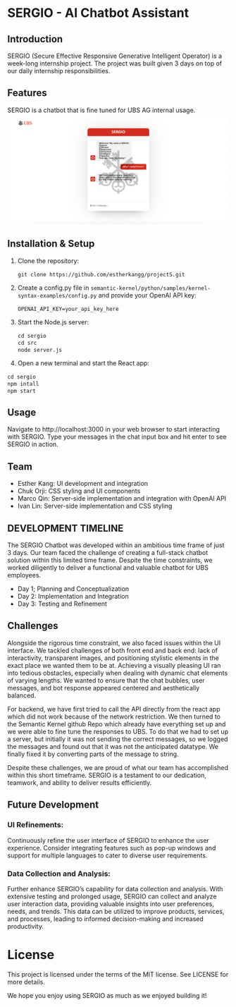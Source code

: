 # SERGIO - AI Chatbot Assistant

## Introduction
SERGIO (Secure Effective Responsive Generative Intelligent Operator) is a week-long internship project. The project was built given 3 days on top of our daily internship responsibilities. 

## Features
SERGIO is a chatbot that is fine tuned for UBS AG internal usage. 
![screenshot of the app](screenshot.png)

## Installation & Setup
1. Clone the repository:
    ```
    git clone https://github.com/estherkangg/projectS.git
    ```
2. Create a config.py file in `semantic-kernel/python/samples/kernel-syntax-examples/config.py` and provide your OpenAI API key:
    ```
    OPENAI_API_KEY=your_api_key_here
    ```

3. Start the Node.js server:
    ```
    cd sergio
    cd src
    node server.js
    ```

4. Open a new terminal and start the React app:
```
cd sergio
npm intall
npm start
```

## Usage
Navigate to http://localhost:3000 in your web browser to start interacting with SERGIO. Type your messages in the chat input box and hit enter to see SERGIO in action.

## Team

- Esther Kang: UI development and integration
- Chuk Orji: CSS styling and UI components
- Marco Qin: Server-side implementation and integration with OpenAI API
- Ivan Lin: Server-side implementation and CSS styling

## DEVELOPMENT TIMELINE

The SERGIO Chatbot was developed within an ambitious time frame of just 3 days. Our team faced the challenge of creating a full-stack chatbot solution within this limited time frame. Despite the time constraints, we worked diligently to deliver a functional and valuable chatbot for UBS employees. 

- Day 1; Planning and Conceptualization
- Day 2: Implementation and Integration
- Day 3: Testing and Refinement


## Challenges

Alongside the rigorous time constraint, we also faced issues within the UI interface. We tackled challenges of both front end and back end: lack of interactivity, transparent images, and positioning stylistic elements in the exact place we wanted them to be at. Achieving a visually pleasing UI ran into tedious obstacles, especially when dealing with dynamic chat elements of varying lengths. We wanted to ensure that the chat bubbles, user messages, and bot response appeared centered and aesthetically balanced. 

For backend, we have first tried to call the API directly from the react app which did not work because of the network restriction. We then turned to the Semantic Kernel github Repo which already have everything set up and we were able to fine tune the responses to UBS. To do that we had to set up a server, but initially it was not sending the correct messages, so we logged the messages and found out that it was not the anticipated datatype. We finally fixed it by converting parts of the message to string.

Despite these challenges, we are proud of what our team has accomplished within this short timeframe. SERGIO is a testament to our dedication, teamwork, and ability to deliver results efficiently. 


## Future Development

### UI Refinements: 
Continuously refine the user interface of SERGIO to enhance the user experience. Consider integrating features such as pop-up windows and support for multiple languages to cater to diverse user requirements. 

### Data Collection and Analysis: 
Further enhance SERGIO’s capability for data collection and analysis. With extensive testing and prolonged usage, SERGIO can collect and analyze user interaction data, providing valuable insights into user preferences, needs, and trends. This data can be utilized to improve products, services, and processes, leading to informed decision-making and increased productivity. 

# License

This project is licensed under the terms of the MIT license. See LICENSE for more details.

We hope you enjoy using SERGIO as much as we enjoyed building it!
